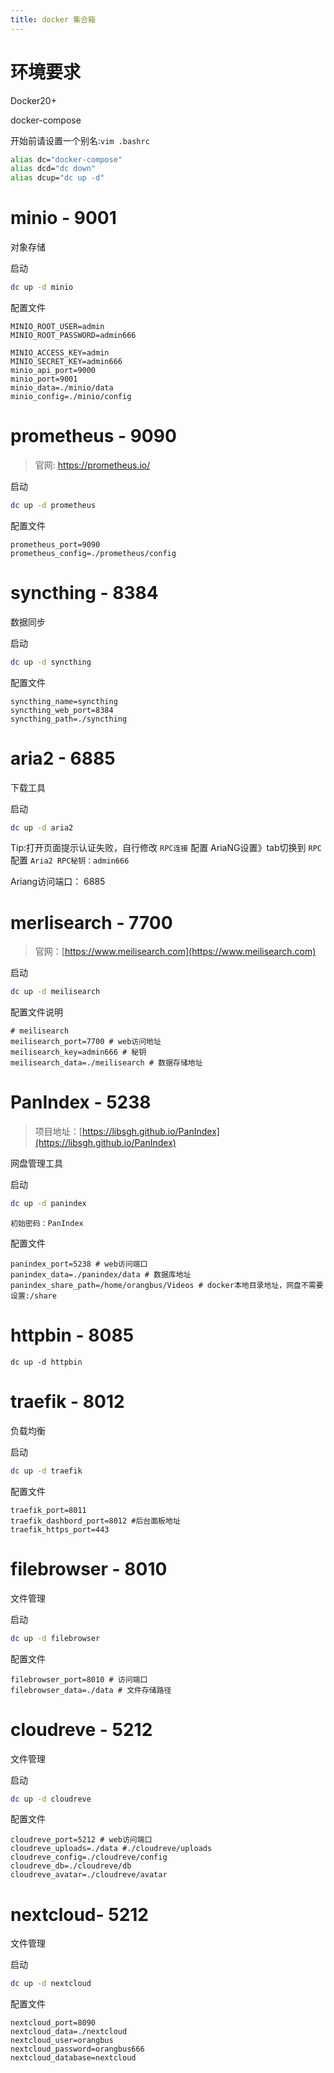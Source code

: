 ```yaml
---
title: docker 集合箱
---
```


# 环境要求

Docker20+

docker-compose

开始前请设置一个别名:`vim .bashrc`

```bash
alias dc="docker-compose"
alias dcd="dc down"
alias dcup="dc up -d"
```

# minio - 9001

对象存储

启动

```bash
dc up -d minio
```

配置文件

```text
MINIO_ROOT_USER=admin
MINIO_ROOT_PASSWORD=admin666

MINIO_ACCESS_KEY=admin
MINIO_SECRET_KEY=admin666
minio_api_port=9000
minio_port=9001
minio_data=./minio/data
minio_config=./minio/config
```



# prometheus - 9090

> 官网: https://prometheus.io/

启动

```bash
dc up -d prometheus
```

配置文件

```text
prometheus_port=9090
prometheus_config=./prometheus/config
```



# syncthing - 8384

数据同步

启动

```bash
dc up -d syncthing
```

配置文件

```text
syncthing_name=syncthing
syncthing_web_port=8384
syncthing_path=./syncthing
```



# aria2 - 6885

下载工具

启动

```bash
dc up -d aria2
```

Tip:打开页面提示认证失败，自行修改 `RPC连接` 配置
AriaNG设置》tab切换到 `RPC` 配置 `Aria2 RPC秘钥：admin666`

Ariang访问端口： 6885

# merlisearch - 7700

> 官网：[https://www.meilisearch.com](https://www.meilisearch.com)

启动

```bash
dc up -d meilisearch
```

配置文件说明

```env
# meilisearch
meilisearch_port=7700 # web访问地址
meilisearch_key=admin666 # 秘钥
meilisearch_data=./meilisearch # 数据存储地址
```

# PanIndex - 5238

> 项目地址：[https://libsgh.github.io/PanIndex](https://libsgh.github.io/PanIndex) 

网盘管理工具

启动

```bash
dc up -d panindex
```

`初始密码：PanIndex`

配置文件

```text
panindex_port=5238 # web访问端口
panindex_data=./panindex/data # 数据库地址
panindex_share_path=/home/orangbus/Videos # docker本地目录地址，网盘不需要设置:/share
```

# httpbin - 8085

```
dc up -d httpbin
```

# traefik - 8012

负载均衡

启动

```bash
dc up -d traefik
```

配置文件

```text
traefik_port=8011
traefik_dashbord_port=8012 #后台面板地址
traefik_https_port=443
```

# filebrowser - 8010

文件管理

启动

```bash
dc up -d filebrowser
```

配置文件

```text
filebrowser_port=8010 # 访问端口
filebrowser_data=./data # 文件存储路径
```

# cloudreve - 5212

文件管理

启动

```bash
dc up -d cloudreve 
```

配置文件

```text
cloudreve_port=5212 # web访问端口
cloudreve_uploads=./data #./cloudreve/uploads
cloudreve_config=./cloudreve/config
cloudreve_db=./cloudreve/db
cloudreve_avatar=./cloudreve/avatar
```

# nextcloud- 5212

文件管理

启动

```bash
dc up -d nextcloud
```

配置文件

```text
nextcloud_port=8090
nextcloud_data=./nextcloud
nextcloud_user=orangbus
nextcloud_password=orangbus666
nextcloud_database=nextcloud
```



















